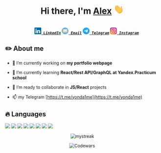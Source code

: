<h1 align="center" style="border: none;">Hi there, I'm <a href="https://www.linkedin.com/in/aliaksei-levashenia-17b97a180/" target="_blank">Alex</a> <img
src="images/hi.gif" height="32" /></h1>

<h5 align="center">
  <code>
    <a href="https://www.linkedin.com/in/aliaksei-levashenia-17b97a180/" title="LinkedIn Profile"><img width="22" src="images/linkedin.svg"> LinkedIn</a></code>
  <code><a href="mailto:mrfreeze987@gmail.com" title="Email"><img width="22" src="images/mail.svg"> Email</a></code>
  <code><a href="https://t.me/yonda1me" title="Telegram link"><img width="22" src="images/tg.svg"> Telegram</a></code>
  <code><a href="https://www.instagram.com/coldy_af" title="Instagram Profile"><img width="22" src="images/instagram.svg"> Instagram</a></code>
</h5>

## ✏️ About me

- 🔭 I’m currently working on **my portfolio webpage**

- 🌱 I’m currently learning **React/Rest API/GraphQL at Yandex.Practicum school**

- 🤝 I’m ready to collaborate in **JS/React** projects

- 📫 my Telegram [https://t.me/yonda1me](https://t.me/yonda1me)

## 🔥 Languages

<code><img width="50" src="https://cdn.jsdelivr.net/gh/devicons/devicon/icons/html5/html5-original.svg" /></code>
<code><img width="50" src="https://cdn.jsdelivr.net/gh/devicons/devicon/icons/css3/css3-original.svg" /></code>
<code><img width="50" src="https://cdn.jsdelivr.net/gh/devicons/devicon/icons/javascript/javascript-original.svg" /></code>
<code><img width="50" src="https://cdn.jsdelivr.net/gh/devicons/devicon/icons/react/react-original.svg" /></code>
<code><img width="50" src="https://cdn.jsdelivr.net/gh/devicons/devicon/icons/sass/sass-original.svg" /></code>
<code><img width="50" src="https://cdn.jsdelivr.net/gh/devicons/devicon/icons/webpack/webpack-original.svg" /></code>
<code><img width="50" src="https://cdn.jsdelivr.net/gh/devicons/devicon/icons/gulp/gulp-plain.svg" /></code>
<code><img width="50" src="https://cdn.jsdelivr.net/gh/devicons/devicon/icons/bash/bash-original.svg" /></code>

<div align="center">
<img src="https://github-readme-streak-stats.herokuapp.com/?user=yozieb&theme=tokyonight" alt="mystreak"/>
</div>
<div align="center">
  
![Codewars](https://github.r2v.ch/codewars?user=YozieB&stroke=%23BB432C)

</div>
